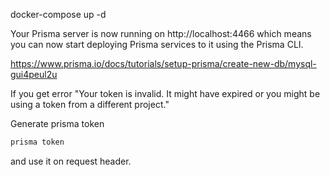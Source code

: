 docker-compose up -d

Your Prisma server is now running on http://localhost:4466 which means you can now start deploying Prisma services to it using the Prisma CLI.

https://www.prisma.io/docs/tutorials/setup-prisma/create-new-db/mysql-gui4peul2u

If you get error "Your token is invalid. It might have expired or you might be using a token from a different project."

Generate prisma token

```sh
prisma token
```

and use it on request header.
